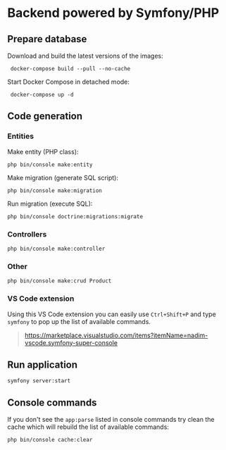 # Backend powered by Symfony/PHP

## Prepare database

Download and build the latest versions of the images:

``` docker-compose build --pull --no-cache```

Start Docker Compose in detached mode:

``` docker-compose up -d```

## Code generation

### Entities

Make entity (PHP class):

```php bin/console make:entity```

Make migration (generate SQL script):

```php bin/console make:migration```

Run migration (execute SQL):

```php bin/console doctrine:migrations:migrate```

### Controllers

```php bin/console make:controller```

### Other

```php bin/console make:crud Product```


### VS Code extension

Using this VS Code extension you can easily use `Ctrl+Shift+P` and type `symfony` to pop up the list of available commands.

> https://marketplace.visualstudio.com/items?itemName=nadim-vscode.symfony-super-console


## Run application

```symfony server:start```

## Console commands

If you don't see the `app:parse` listed in console commands try clean the cache which will rebuild the list of available commands:

```php bin/console cache:clear```